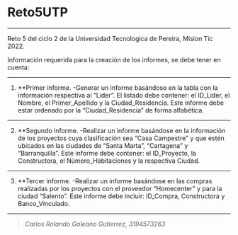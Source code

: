 # Reto5UTP
___

Reto 5 del ciclo 2 de la Universidad Tecnologica de Pereira, Mision Tic 2022.

Información requerida para la creación de los informes, se debe tener en cuenta:

___
1. **Primer informe. 
    -Generar un informe basándose en la tabla con la información respectiva al “Líder”. El 
listado debe contener: el ID_Lider, el Nombre, el Primer_Apellido y la Ciudad_Residencia. 
Este informe debe estar ordenado por la “Ciudad_Residencia” de forma alfabética.
___
2. **Segundo informe.
    -Realizar un informe basándose en la información de los proyectos cuya clasificación sea 
“Casa Campestre” y que estén ubicados en las ciudades de “Santa Marta”, “Cartagena” y
“Barranquilla”. Este informe debe contener: el ID_Proyecto, la Constructora, el 
Nùmero_Habitaciones y la respectiva Ciudad.
___
3. **Tercer informe.
    -Realizar un informe basándose en las compras realizadas por los proyectos con el proveedor
“Homecenter” y para la ciudad “Salento”. Este informe debe incluir: ID_Compra, 
Constructora y Banco_Vinculado.
___

>*Carlos Rolando Galeano Gutierrez, 3194573263*